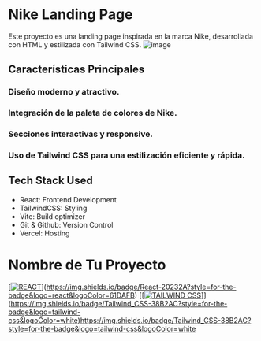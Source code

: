 # Nike Landing Page
Este proyecto es una landing page inspirada en la marca Nike, desarrollada con HTML y estilizada con Tailwind CSS.
![image](https://github.com/Krlozces/landing_page/assets/103806591/f64cf656-db53-406f-8e0b-245e5bea9549)

## Características Principales
### Diseño moderno y atractivo.
### Integración de la paleta de colores de Nike.
### Secciones interactivas y responsive.
### Uso de Tailwind CSS para una estilización eficiente y rápida.

## Tech Stack Used
- React: Frontend Development
- TailwindCSS: Styling
- Vite: Build optimizer
- Git & Github: Version Control
- Vercel: Hosting
# Nombre de Tu Proyecto

[[![REACT](https://img.shields.io/badge/React-16.x-blue.svg)](https://reactjs.org/)](https://img.shields.io/badge/React-20232A?style=for-the-badge&logo=react&logoColor=61DAFB)
[[[![TAILWIND CSS](https://img.shields.io/badge/Tailwind%20CSS-2.x-38B2AC.svg)](https://tailwindcss.com/)]](https://img.shields.io/badge/Tailwind_CSS-38B2AC?style=for-the-badge&logo=tailwind-css&logoColor=white)https://img.shields.io/badge/Tailwind_CSS-38B2AC?style=for-the-badge&logo=tailwind-css&logoColor=white


